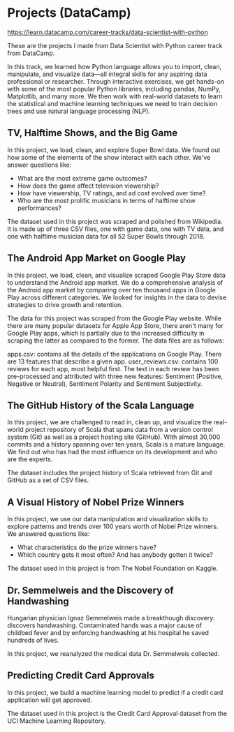 # Projects (DataCamp)
https://learn.datacamp.com/career-tracks/data-scientist-with-python

These are the projects I made from Data Scientist with Python career  track from DataCamp.

In this track, we learned how Python language allows you to import, clean, manipulate, and visualize data—all integral skills for any aspiring data professional or researcher. Through interactive exercises, we get hands-on with some of the most popular Python libraries, including pandas, NumPy, Matplotlib, and many more. We then work with real-world datasets to learn the statistical and machine learning techniques we need to train decision trees and use natural language processing (NLP).


## TV, Halftime Shows, and the Big Game
In this project, we load, clean, and explore Super Bowl data. We found out how some of the elements of the show interact with each other. We've answer questions like:

* What are the most extreme game outcomes?
* How does the game affect television viewership?
* How have viewership, TV ratings, and ad cost evolved over time?
* Who are the most prolific musicians in terms of halftime show performances?

The dataset used in this project was scraped and polished from Wikipedia. It is made up of three CSV files, one with game data, one with TV data, and one with halftime musician data for all 52 Super Bowls through 2018.


## The Android App Market on Google Play
In this project, we load, clean, and visualize scraped Google Play Store data to understand the Android app market.
We do a comprehensive analysis of the Android app market by comparing over ten thousand apps in Google Play across different categories. We looked for insights in the data to devise strategies to drive growth and retention.

The data for this project was scraped from the Google Play website. While there are many popular datasets for Apple App Store, there aren't many for Google Play apps, which is partially due to the increased difficulty in scraping the latter as compared to the former. The data files are as follows:

apps.csv: contains all the details of the applications on Google Play. There are 13 features that describe a given app.
user_reviews.csv: contains 100 reviews for each app, most helpful first. The text in each review has been pre-processed and attributed with three new features: Sentiment (Positive, Negative or Neutral), Sentiment Polarity and Sentiment Subjectivity.


## The GitHub History of the Scala Language
In this project, we are challenged to read in, clean up, and visualize the real-world project repository of Scala that spans data from a version control system (Git) as well as a project hosting site (GitHub). With almost 30,000 commits and a history spanning over ten years, Scala is a mature language. We find out who has had the most influence on its development and who are the experts.

The dataset includes the project history of Scala retrieved from Git and GitHub as a set of CSV files.


## A Visual History of Nobel Prize Winners
In this project, we use our data manipulation and visualization skills to explore patterns and trends over 100 years worth of Nobel Prize winners.
We answered questions like:
* What characteristics do the prize winners have? 
* Which country gets it most often? And has anybody gotten it twice? 

The dataset used in this project is from The Nobel Foundation on Kaggle.


## Dr. Semmelweis and the Discovery of Handwashing
Hungarian physician Ignaz Semmelweis made a breakthough discovery: discovers handwashing. Contaminated hands was a major cause of childbed fever and by enforcing handwashing at his hospital he saved hundreds of lives.

In this project, we reanalyzed the medical data Dr. Semmelweis collected. 


## Predicting Credit Card Approvals
In this project, we build a machine learning model to predict if a credit card application will get approved.

The dataset used in this project is the Credit Card Approval dataset from the UCI Machine Learning Repository.
